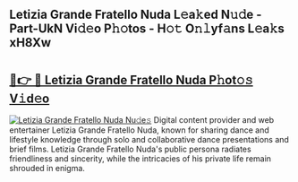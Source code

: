## Letizia Grande Fratello Nuda L𝚎a𝚔ed N𝚞𝚍e - Part-UkN Vi𝚍𝚎o P𝚑𝚘tos - H𝚘𝚝 O𝚗𝚕yf𝚊ns L𝚎a𝚔s xH8Xw

# <h2><a href="http://kf9elr.oniu.top/?m=Letizia+Grande+Fratello+Nuda">🔗👉 🔴 Letizia Grande Fratello Nuda P𝚑ot𝚘𝚜 V𝚒d𝚎o</a></h2>

[![Letizia Grande Fratello Nuda Nu𝚍e𝚜](https://i.imgur.com/0qMVB7G.gif)](http://kf9elr.oniu.top/?m=Letizia+Grande+Fratello+Nuda)
Digital content provider and web entertainer Letizia Grande Fratello Nuda, known for sharing dance and lifestyle knowledge through solo and collaborative dance presentations and brief films. Letizia Grande Fratello Nuda's public persona radiates friendliness and sincerity, while the intricacies of his private life remain shrouded in enigma.  
